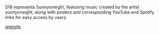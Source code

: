 S18 represents Sunnyoneight, featuring music created by the artist sunnyoneight, along with posters and corresponding YouTube and Spotify links for easy access by users.

[website
](https://sunnyoneight.github.io/S18/)
